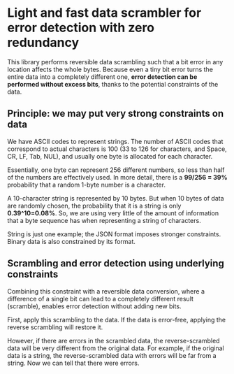 # Light and fast data scrambler for error detection with zero redundancy

This library performs reversible data scrambling such that a bit error in any location affects the whole bytes. Because even a tiny bit error turns the entire data into a completely different one, **error detection can be performed without excess bits**, thanks to the potential constraints of the data.



## Principle: we may put very strong constraints on data

We have ASCII codes to represent strings. The number of ASCII codes that correspond to actual characters is 100 (33 to 126 for characters, and Space, CR, LF, Tab, NUL), and usually one byte is allocated for each character. 

Essentially, one byte can represent 256 different numbers, so less than half of the numbers are effectively used. In more detail, there is a **99/256 = 39%** probability that a random 1-byte number is a character. 

A 10-character string is represented by 10 bytes. But when 10 bytes of data are randomly chosen, the probability that it is a string is only **0.39^10=0.08%**. So, we are using very little of the amount of information that a byte sequence has when representing a string of characters.

String is just one example; the JSON format imposes stronger constraints. Binary data is also constrained by its format.

## Scrambling and error detection using underlying constraints

Combining this constraint with a reversible data conversion, where a difference of a single bit can lead to a completely different result (scramble), enables error detection without adding new bits. 

First, apply this scrambling to the data. If the data is error-free, applying the reverse scrambling will restore it.

However, if there are errors in the scrambled data, the reverse-scrambled data will be very different from the original data. For example, if the original data is a string, the reverse-scrambled data with errors will be far from a string. Now we can tell that there were errors.